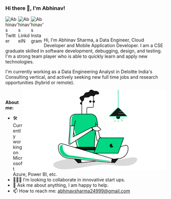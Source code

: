 ### Hi there 👋, I'm Abhinav!

<a href="https://twitter.com/abhinavv_24">
  <img align="left" alt="Abhinav's Twitter" width="40px" src="https://img.icons8.com/nolan/2x/twitter-squared.png" />
</a>
<a href="https://www.linkedin.com/in/abhinav-sharma-17477a134/">
  <img align="left" alt="Abhinav's LinkdeIN" width="40px" src="https://img.icons8.com/nolan/2x/linkedin.png" />
</a>
<a href="https://instagram.com/abhinavv.24">
  <img align="left" alt="Abhinav's Instagram" width="40px" src="https://img.icons8.com/nolan/2x/instagram-new.png" />
</a>

<!-- 
<br />

![](https://activity-graph.herokuapp.com/graph?username=abhinavsharma24&theme=react-dark&hide_border=true&area=true) -->

<br/>
<br/>
<br/>

Hi, I'm Abhinav Sharma, a Data Engineer, Cloud Developer and Mobile Application Developer. I am a CSE graduate skilled in software development, debugging, design, and testing. I'm a strong team player who is able to quickly learn and apply new technologies.

I'm currently working as a Data Engineering Analyst in Deloitte India's Consulting vertical, and actively seeking new full time jobs and research opportunities (hybrid or remote).

<!--   <img align="right" height="350" width="350" alt="GIF" src="https://github.com/AbhinavSharma24/AbhinavSharma24/blob/master/Abhinav%20Sharma%20-%20GIF.gif" />
 -->
 
 <img align="right" hight="300" width="450" alt="GIF" align="right" src="https://github.com/AbhinavSharma24/AbhinavSharma24/blob/master/Photos.png">

 
<br/>

**About me:**

- 🛠 Currently working on Microsoft Azure, Power BI, etc.
- 👨🏻‍💻 I’m looking to collaborate in innovative start ups.
- 💬 Ask me about anything, I am happy to help.
- 📫 How to reach me: abhinavsharma24999@gmail.com


<!-- 
<br />
<img align="center" src="https://github-readme-stats.vercel.app/api/top-langs/?username=abhinavsharma24&layout=compact&theme=dark"/>

<br />
![Top Languages](https://github-readme-stats.vercel.app/api/top-langs/?username=abhinavsharma24)
 -->
